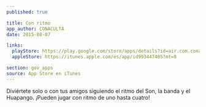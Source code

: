 ```yaml
---
published: true

title: Con ritmo
app_author: CONACULTA
date: 2015-08-07

links:
  playStore: https://play.google.com/store/apps/details?id=air.com.conaculta.conritmo&hl=es
  appleStore: https://itunes.apple.com/es/app/id993447485?mt=8

section: gov_apps
source: App Store en iTunes
---
```

Diviértete solo o con tus amigos siguiendo el ritmo del Son, la banda y el Huapango. ¡Pueden jugar con ritmo de uno hasta cuatro!
